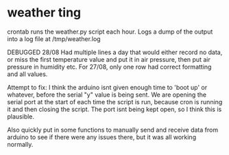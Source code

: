 # weather ting

crontab runs the weather.py script each hour. Logs a dump of the output into a log file at /tmp/weather.log

DEBUGGED 28/08
Had multiple lines a day that would either record no data, or miss the first temperature value and put it in air
pressure, then put air pressure in humidity etc. For 27/08, only one row had correct formatting and all values.

Attempt to fix: I think the arduino isnt given enough time to 'boot up' or whatever, before the serial "y" value
is being sent. We are opening the serial port at the start of each time the script is run, because cron is running
it and then closing the script. The port isnt being kept open, so I think this is plausible.

Also quickly put in some functions to manually send and receive data from arduino to see if there were any issues
there, but it was all working normally.
